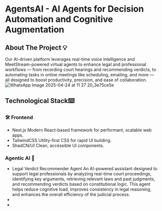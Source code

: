# AgentsAI - AI Agents for Decision Automation and Cognitive Augmentation

## About The Project 💡
Our AI-driven platform leverages real-time voice intelligence and MeetStream-powered virtual agents to enhance legal and professional workflows — from recording court hearings and recommending verdicts, to automating tasks in online meetings like scheduling, emailing, and more — all designed to boost productivity, precision, and ease of collaboration.
![WhatsApp Image 2025-04-24 at 11 27 20_3e75ce5e](https://github.com/user-attachments/assets/07d2c34c-1ab5-44bb-a4b2-341544b5d22e)

## Technological Stack⌨️
### 🛠️ Frontend

- Next.js  Modern React-based framework for performant, scalable web apps.
- TailwindCSS  Utility-first CSS for rapid UI building.
- ShadCN/UI  Clean, accessible UI components.

### Agentic AI 🤖

- Legal Verdict Recommender Agent  An AI-powered assistant designed to support legal professionals by analyzing real-time court proceedings, identifying key arguments, retrieving relevant laws and past judgments, and recommending verdicts based on constitutional logic. This agent helps reduce cognitive load, improves consistency in legal reasoning, and enhances the overall efficiency of the judicial process.
- 
- 

